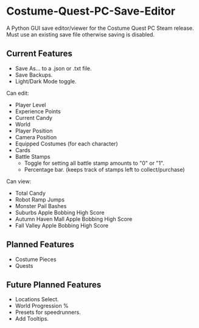 # Costume-Quest-PC-Save-Editor
A Python GUI save editor/viewer for the Costume Quest PC Steam release. Must use an existing save file otherwise saving is disabled.

## Current Features
- Save As... to a .json or .txt file.
- Save Backups.
- Light/Dark Mode toggle.

Can edit:
- Player Level
- Experience Points
- Current Candy
- World
- Player Position
- Camera Position
- Equipped Costumes (for each character)
- Cards
- Battle Stamps
  - Toggle for setting all battle stamp amounts to "0" or "1".
  - Percentage bar. (keeps track of stamps left to collect/purchase)

Can view:
  - Total Candy
  - Robot Ramp Jumps
  - Monster Pail Bashes
  - Suburbs Apple Bobbing High Score
  - Autumn Haven Mall Apple Bobbing High Score
  - Fall Valley Apple Bobbing High Score

## Planned Features
- Costume Pieces
- Quests

## Future Planned Features
- Locations Select.
- World Progression %
- Presets for speedrunners.
- Add Tooltips.

